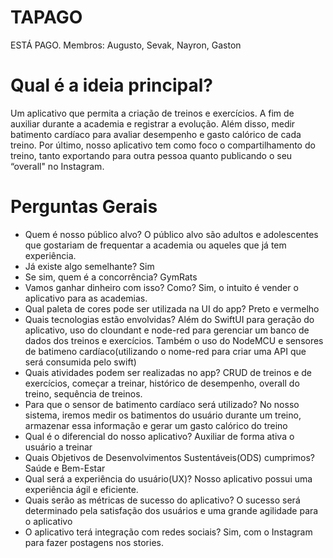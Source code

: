 # TAPAGO

ESTÁ PAGO.
Membros: Augusto, Sevak, Nayron, Gaston

# Qual é a ideia principal?	

Um aplicativo que permita a criação de treinos e exercícios. A fim de auxiliar durante a academia e registrar a evolução. Além disso, medir batimento cardíaco para avaliar desempenho e gasto calórico de cada treino. Por último, nosso aplicativo tem como foco o compartilhamento do treino, tanto exportando para outra pessoa quanto publicando o seu “overall" no Instagram.

# Perguntas Gerais
+ Quem é nosso público alvo?	O público alvo são adultos e adolescentes que gostariam de frequentar a academia ou aqueles que já tem experiência.
+ Já existe algo semelhante?	Sim
+ Se sim, quem é a concorrência?	GymRats
+ Vamos ganhar dinheiro com isso? Como?	Sim, o intuito é vender o aplicativo para as academias.
+ Qual paleta de cores pode ser utilizada na UI do app?	Preto e vermelho
+ Quais tecnologias estão envolvidas?	Além do SwiftUI para geração do aplicativo, uso do cloundant e node-red para gerenciar um banco de dados dos treinos e exercícios. Também o uso do NodeMCU e sensores de batimeno cardíaco(utilizando o nome-red para criar uma API que será consumida pelo swift)
+ Quais atividades podem ser realizadas no app?	CRUD de treinos e de exercícios, começar a treinar, histórico de desempenho, overall do treino, sequência de treinos.
+ Para que o sensor de batimento cardíaco será utilizado?	No nosso sistema, iremos medir os batimentos do usuário durante um treino, armazenar essa informação e gerar um gasto calórico do treino
+ Qual é o diferencial do nosso aplicativo?	Auxiliar de forma ativa o usuário a treinar
+ Quais Objetivos de Desenvolvimentos Sustentáveis(ODS) cumprimos?	Saúde e Bem-Estar
+ Qual será a experiência do usuário(UX)? 	Nosso aplicativo possui uma experiência ágil e eficiente.
+ Quais serão as métricas de sucesso do aplicativo? 	O sucesso será determinado pela satisfação dos usuários e uma grande agilidade para o aplicativo
+ O aplicativo terá integração com redes sociais? 	Sim, com o Instagram para fazer postagens nos stories.

